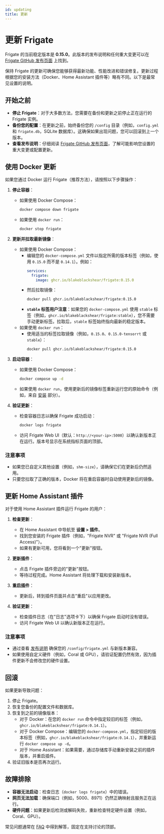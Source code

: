 ```yaml
---
id: updating
title: 更新
---
```


# 更新 Frigate

Frigate 的当前稳定版本是 **0.15.0**。此版本的发布说明和任何重大变更可以在 [Frigate GitHub 发布页面](https://github.com/blakeblackshear/frigate/releases/tag/v0.15.0) 上找到。

保持 Frigate 的更新可确保您能够获得最新功能、性能改进和错误修复。更新过程根据您的安装方法（Docker、Home Assistant 插件等）略有不同。以下是最常见设置的说明。

## 开始之前

- **停止 Frigate**：对于大多数方法，您需要在备份和更新之前停止正在运行的 Frigate 实例。
- **备份您的配置**：在更新之前，始终备份您的 `/config` 目录（例如，`config.yml` 和 `frigate.db`，SQLite 数据库）。这确保如果出现问题，您可以回滚到上一个版本。
- **查看发布说明**：仔细阅读 [Frigate GitHub 发布页面](https://github.com/blakeblackshear/frigate/releases)，了解可能影响您设置的重大变更或配置更新。

## 使用 Docker 更新

如果您通过 Docker 运行 Frigate（推荐方法），请按照以下步骤操作：

1. **停止容器**：

   - 如果使用 Docker Compose：
     ```bash
     docker compose down frigate
     ```
   - 如果使用 `docker run`：
     ```bash
     docker stop frigate
     ```

2. **更新并拉取最新镜像**：

   - 如果使用 Docker Compose：
     - 编辑您的 `docker-compose.yml` 文件以指定所需的版本标签（例如，使用 `0.15.0` 而不是 `0.14.1`）。例如：
       ```yaml
       services:
         frigate:
           image: ghcr.io/blakeblackshear/frigate:0.15.0
       ```
     - 然后拉取镜像：
       ```bash
       docker pull ghcr.io/blakeblackshear/frigate:0.15.0
       ```
     - **`stable` 标签用户注意**：如果您的 `docker-compose.yml` 使用 `stable` 标签（例如，`ghcr.io/blakeblackshear/frigate:stable`），您不需要手动更新标签。拉取后，`stable` 标签始终指向最新的稳定版本。
   - 如果使用 `docker run`：
     - 使用适当的标签拉取镜像（例如，`0.15.0`、`0.15.0-tensorrt` 或 `stable`）：
       ```bash
       docker pull ghcr.io/blakeblackshear/frigate:0.15.0
       ```

3. **启动容器**：

   - 如果使用 Docker Compose：
     ```bash
     docker compose up -d
     ```
   - 如果使用 `docker run`，使用更新后的镜像标签重新运行您的原始命令（例如，来自 [安装](./installation.md#docker) 部分）。

4. **验证更新**：
   - 检查容器日志以确保 Frigate 成功启动：
     ```bash
     docker logs frigate
     ```
   - 访问 Frigate Web UI（默认：`http://<your-ip>:5000`）以确认新版本正在运行。版本号显示在系统指标页面的顶部。

### 注意事项

- 如果您已自定义其他设置（例如，`shm-size`），请确保它们在更新后仍然适用。
- 只要您拉取了正确的版本，Docker 将在重启容器时自动使用更新后的镜像。

## 更新 Home Assistant 插件

对于使用 Home Assistant 插件运行 Frigate 的用户：

1. **检查更新**：

   - 在 Home Assistant 中导航至 **设置 > 插件**。
   - 找到您安装的 Frigate 插件（例如，"Frigate NVR" 或 "Frigate NVR (Full Access)"）。
   - 如果有更新可用，您将看到一个"更新"按钮。

2. **更新插件**：

   - 点击 Frigate 插件旁边的"更新"按钮。
   - 等待过程完成。Home Assistant 将处理下载和安装新版本。

3. **重启插件**：

   - 更新后，转到插件页面并点击"重启"以应用更改。

4. **验证更新**：
   - 检查插件日志（在"日志"选项卡下）以确保 Frigate 启动时没有错误。
   - 访问 Frigate Web UI 以确认新版本正在运行。

### 注意事项

- 通过查看 [发布说明](https://github.com/blakeblackshear/frigate/releases) 确保您的 `/config/frigate.yml` 与新版本兼容。
- 如果使用自定义硬件（例如，Coral 或 GPU），请验证配置仍然有效，因为插件更新不会修改您的硬件设置。

## 回滚

如果更新导致问题：

1. 停止 Frigate。
2. 恢复您备份的配置文件和数据库。
3. 恢复到之前的镜像版本：
   - 对于 Docker：在您的 `docker run` 命令中指定较旧的标签（例如，`ghcr.io/blakeblackshear/frigate:0.14.1`）。
   - 对于 Docker Compose：编辑您的 `docker-compose.yml`，指定较旧的版本标签（例如，`ghcr.io/blakeblackshear/frigate:0.14.1`），并重新运行 `docker compose up -d`。
   - 对于 Home Assistant：如果需要，通过存储库手动重新安装之前的插件版本，并重启插件。
4. 验证旧版本是否再次运行。

## 故障排除

- **容器无法启动**：检查日志（`docker logs frigate`）中的错误。
- **网页无法加载**：确保端口（例如，5000、8971）仍然正确映射且服务正在运行。
- **硬件问题**：如果更新后检测或解码失败，重新检查特定硬件设置（例如，Coral、GPU）。

常见问题通常在 [FAQ](https://github.com/blakeblackshear/frigate/discussions) 中得到解答，固定在支持讨论的顶部。